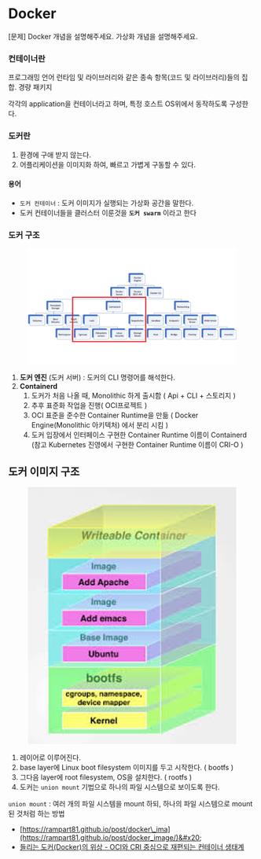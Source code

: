 # Docker

\[문제] Docker 개념을 설명해주세요. 가상화 개념을 설명해주세요.



### 컨테이너란

프로그래밍 언어 런타임 및 라이브러리와 같은 종속 항목(코드 및 라이브러리)들의 집합. 경량 패키지

각각의 application을 컨테이너라고 하며, 특정 호스트 OS위에서 동작하도록 구성한다.

### 도커란

1. 환경에 구애 받지 않는다.
2. 어플리케이션을 이미지화 하여, 빠르고 가볍게 구동할 수 있다.

#### 용어

* `도커 컨테이너` : 도커 이미지가 실행되는 가상화 공간을 말한다.
* 도커 컨테이너들을 클러스터 이룬것을 **`도커 swarm`** 이라고 한다

### 도커 구조

<figure><img src="../../../.gitbook/assets/image (1) (1) (1) (1) (1) (1) (1) (1) (1) (1) (1) (1) (1) (1) (1) (1).png" alt=""><figcaption></figcaption></figure>

1. **도커 엔진** (도커 서버) : 도커의 CLI 명령어를 해석한다.
2. **Containerd**
   1. 도커가 처음 나올 때, Monolithic 하게 출시함 ( Api + CLI + 스토리지 )
   2. 추후 표준화 작업을 진행( OCI프로젝트 )
   3. OCI 표준을 준수한 Container Runtime을 만듦 ( Docker Engine(Monolithic 아키텍처) 에서 분리 시킴 )
   4. 도커 입장에서 인터페이스 구현한 Container Runtime 이름이 Containerd (참고 Kubernetes 진영에서 구현한 Container Runtime 이름이 CRI-O )

## 도커 이미지 구조

<figure><img src="../../../.gitbook/assets/image (1) (1) (1) (1) (1) (1) (1) (1) (1) (1) (1) (1) (1) (1) (1) (1) (1).png" alt=""><figcaption></figcaption></figure>

1. 레이어로 이루어진다.
2. base layer에 Linux boot filesystem 이미지를 두고 시작한다. ( bootfs )
3. 그다음 layer에 root filesystem, OS을 설치한다. ( rootfs )
4. 도커는 `union mount` 기법으로 하나의 파일 시스템으로 보이도록 한다.

`union mount` : 여러 개의 파일 시스템을 mount 하되, 하나의 파일 시스템으로 mount 된 것처럼 하는 방법



* [https://rampart81.github.io/post/docker\_ima](https://rampart81.github.io/post/docker_image/)&#x20;
* [들리는 도커(Docker)의 위상 - OCI와 CRI 중심으로 재편되는 컨테이너 생태계](https://www.samsungsds.com/kr/insights/docker.html)
